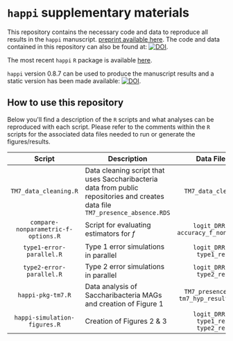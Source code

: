 
# `happi` supplementary materials 
This repository contains the necessary code and data to reproduce all results in the `happi` manuscript. [preprint available here](https://www.biorxiv.org/content/10.1101/2022.04.26.489591v1). The code and data contained in this repository can also be found at: [![DOI](https://zenodo.org/badge/483091425.svg)](https://zenodo.org/badge/latestdoi/483091425). 

The most recent `happi` `R` package is available [here](https://github.com/statdivlab/happi). 

`happi` version 0.8.7 can be used to produce the manuscript results and a static version has been made available: [![DOI](https://zenodo.org/badge/DOI/10.5281/zenodo.8216120.svg)](https://doi.org/10.5281/zenodo.8216120). 

##  How to  use this repository 
Below you'll find a description of the `R` scripts and what analyses can be reproduced with each script. 
Please refer to the comments within the `R` scripts for the associated data files needed to run or generate the figures/results. 


|              **Script**             | **Description**                                                                                                                |                     **Data Files Needed**                     |
|:-----------------------------------:|--------------------------------------------------------------------------------------------------------------------------------|:-------------------------------------------------------------:|
|        `TM7_data_cleaning.R`        | Data cleaning script that uses Saccharibacteria data from public repositories and creates data file `TM7_presence_absence.RDS` | `TM7_data_cleaning_files/`                                    |
| `compare-nonparametric-f-options.R` | Script for evaluating estimators for _f_                                                                                       | `logit_DRR102664.RDS` `accuracy_f_nonparametric.RDS`          |
|       `type1-error-parallel.R`      | Type 1 error simulations in parallel                                                                                           | `logit_DRR102664.RDS` `type1_results.RDS`                     |
|       `type2-error-parallel.R`      | Type 2 error simulations in parallel                                                                                           | `logit_DRR102664.RDS` `type2_results.RDS`                     |
|          `happi-pkg-tm7.R`          | Data analysis of Saccharibacteria MAGs and creation of Figure 1                                                                | `TM7_presence_absence.RDS` `tm7_hyp_results_summary.RDS`      |
|     `happi-simulation-figures.R`    | Creation of Figures 2 & 3                                                                                                      | `logit_DRR102664.RDS` `type1_results.RDS` `type2_results.RDS` |

